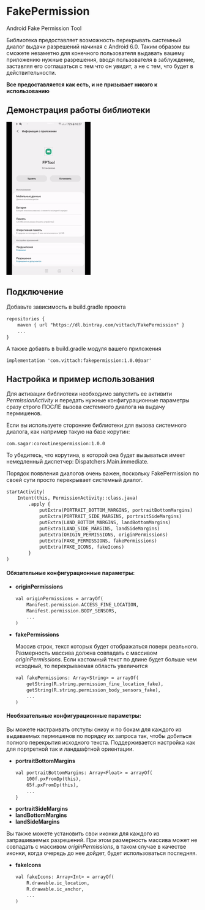 # FakePermission
Android Fake Permission Tool

Библиотека предоставляет возможность перекрывать системный диалог выдачи разрешений начиная с Android 6.0. Таким образом вы сможете незаметно для конечного пользователя выдавать вашему приложению нужные разрешения, вводя пользователя в заблуждение, заставляя его соглашаться с тем что он увидит, а не с тем, что будет в действительности.

**Все предоставляется как есть, и не призывает никого к использованию**

## Демонстрация работы библиотеки
<img src="Sample.gif" width="220" height="400"/>

## Подключение

Добавьте зависимость в build.gradle проекта
```
repositories {
    maven { url "https://dl.bintray.com/vittach/FakePermission" }
    ...
}
```
А также добавть в build.gradle модуля вашего приложения
```
implementation 'com.vittach:fakepermission:1.0.0@aar'
```
## Настройка и пример использования

Для активации библиотеки необходимо запустить ее активити *PermissionActivity* и передать нужные конфигурационные параметры сразу строго ПОСЛЕ вызова системного диалога на выдачу пермишенов.

Если вы используете сторонние библиотеки для вызова системного диалога, как например такую на базе корутин:
```
com.sagar:coroutinespermission:1.0.0
```
То убедитесь, что корутина, в которой она будет вызываться имеет немедленный диспетчер: Dispatchers.Main.immediate.

Порядок появления диалогов очень важен, поскольку FakePermission по своей сути просто перекрывает системный диалог.
```
startActivity(
    Intent(this, PermissionActivity::class.java)
        .apply {
            putExtra(PORTRAIT_BOTTOM_MARGINS, portraitBottomMargins)
            putExtra(PORTRAIT_SIDE_MARGINS, portraitSideMargins)
            putExtra(LAND_BOTTOM_MARGINS, landBottomMargins)
            putExtra(LAND_SIDE_MARGINS, landSideMargins)
            putExtra(ORIGIN_PERMISSIONS, originPermissions)
            putExtra(FAKE_PERMISSIONS, fakePermissions)
            putExtra(FAKE_ICONS, fakeIcons)
        }
)
```
#### Обязательные конфигурационные параметры:
* **originPermissions**
    ```
    val originPermissions = arrayOf(
        Manifest.permission.ACCESS_FINE_LOCATION,
        Manifest.permission.BODY_SENSORS,
        ...
    )
    ```
* **fakePermissions**

    Массив строк, текст которых будет отображаться поверх реального. Размерность массива должна совпадать с массивом *originPermissions*.
    Если кастомный текст по длине будет больше чем исходный, то перекрываемая область увеличится

    ```
    val fakePermissions: Array<String> = arrayOf(
        getString(R.string.permission_fine_location_fake),
        getString(R.string.permission_body_sensors_fake),
        ...
    )
    ```
#### Необязательные конфигурационные параметры:
Вы можете настраивать отступы снизу и по бокам для каждого из выдаваемых пермишенов по порядку их запроса так, чтобы добиться полного перекрытия исходного текста. Поддерживается настройка как для портретной так и ландшафтной ориентации.
* **portraitBottomMargins**
    ```
    val portraitBottomMargins: Array<Float> = arrayOf(
        100f.pxFromDp(this),
        65f.pxFromDp(this),
        ...
    }
    ```
* **portraitSideMargins**
* **landBottomMargins**
* **landSideMargins**

Вы также можете установить свои иконки для каждого из запрашиваемых разрешений. При этом размерность массива может не совпадать с массивом *originPermissions*, в таком случае в качестве иконки, когда очередь до нее дойдет, будет использоваться последняя.
* **fakeIcons**
    ```
    val fakeIcons: Array<Int> = arrayOf(
        R.drawable.ic_location,
        R.drawable.ic_anchor,
        ...
    )
    ```
